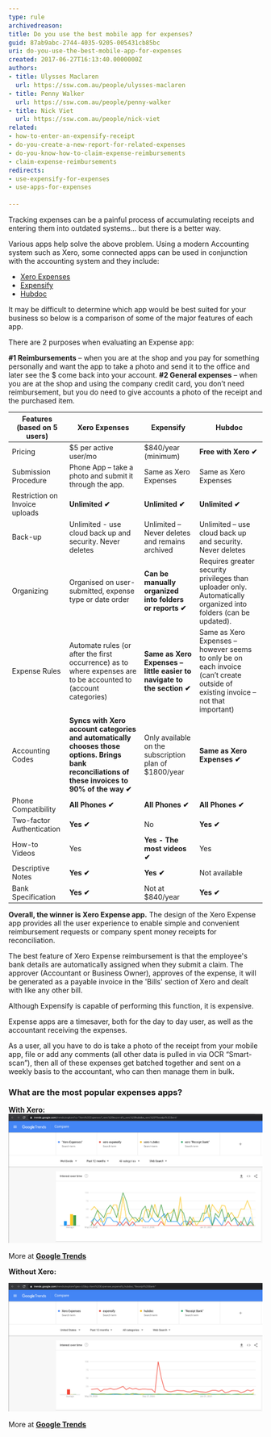 ```yaml
---
type: rule
archivedreason: 
title: Do you use the best mobile app for expenses?
guid: 87ab9abc-2744-4035-9205-005431cb85bc
uri: do-you-use-the-best-mobile-app-for-expenses
created: 2017-06-27T16:13:40.0000000Z
authors:
- title: Ulysses Maclaren
  url: https://ssw.com.au/people/ulysses-maclaren
- title: Penny Walker
  url: https://ssw.com.au/people/penny-walker
- title: Nick Viet
  url: https://ssw.com.au/people/nick-viet
related: 
- how-to-enter-an-expensify-receipt
- do-you-create-a-new-report-for-related-expenses
- do-you-know-how-to-claim-expense-reimbursements
- claim-expense-reimbursements
redirects:
- use-expensify-for-expenses
- use-apps-for-expenses

---
```


Tracking expenses can be a painful process of accumulating receipts and entering them into outdated systems… but there is a better way.   

Various apps help solve the above problem. Using a modern Accounting system such as Xero, some connected apps can be used in conjunction with the accounting system and they include:

* [Xero Expenses](https://apps.apple.com/au/app/xero-expenses/id1106018845)
* [Expensify](https://www.expensify.com/)
* [Hubdoc](https://www.hubdoc.com/)

It may be difficult to determine which app would be best suited for your business so below is a comparison of some of the major features of each app.

<!--endintro-->

There are 2 purposes when evaluating an Expense app:

**#1 Reimbursements** – when you are at the shop and you pay for something personally and want the app to take a photo and send it to the office and later see the $ come back into your account.
**#2 General expenses** – when you are at the shop and using the company credit card, you don’t need reimbursement, but you do need to give accounts a photo of the receipt and the purchased item.

| Features (based on 5 users) | Xero Expenses | Expensify | Hubdoc |
| --- | --- | --- | --- |
| Pricing | $5 per active user/mo | $840/year (minimum) | **Free with Xero ✔**  |
| Submission Procedure | Phone App – take a photo and submit it through the app. | Same as Xero Expenses | Same as Xero Expenses  |
| Restriction on Invoice uploads  |  **Unlimited ✔**  | **Unlimited ✔**  | **Unlimited ✔**  |
| Back-up | Unlimited - use cloud back up and security. Never deletes | Unlimited – Never deletes and remains archived | Unlimited – use cloud back up and security. Never deletes  | 
| Organizing | Organised on user-submitted, expense type or date order | **Can be manually organized into folders or reports ✔**  | Requires greater security privileges than uploader only. Automatically organized into folders (can be updated).  |
| Expense Rules | Automate rules (or after the first occurrence) as to where expenses are to be accounted to (account categories) | **Same as Xero Expenses – little easier to navigate to the section ✔**  | Same as Xero Expenses – however seems to only be on each invoice (can’t create outside of existing invoice – not that important) |   
| Accounting Codes |  **Syncs with Xero account categories and automatically chooses those options. Brings bank reconciliations of these invoices to 90% of the way ✔**  | Only available on the subscription plan of $1800/year | **Same as Xero Expenses ✔**  |   
| Phone Compatibility |  **All Phones ✔**  | **All Phones ✔**  | **All Phones ✔**  |
| Two-factor Authentication |  **Yes ✔**  | No | **Yes ✔**  |
| How-to Videos | Yes | **Yes - The most videos ✔**  | Yes | 
| Descriptive Notes |  **Yes ✔**  |   **Yes ✔**  | Not available | 
| Bank Specification |  **Yes ✔**  | Not at $840/year |  **Yes ✔**  | 

**Overall, the winner is Xero Expense app.** The design of the Xero Expense app provides all the user experience to enable simple and convenient reimbursement requests or company spent money receipts for reconciliation. 

The best feature of Xero Expense reimbursement is that the employee's bank details are automatically assigned when they submit a claim. The approver (Accountant or Business Owner), approves of the expense, it will be generated as a payable invoice in the 'Bills' section of Xero and dealt with like any other bill.

Although Expensify is capable of performing this function, it is expensive.

Expense apps are a timesaver, both for the day to day user, as well as the accountant receiving the expenses.

As a user, all you have to do is take a photo of the receipt from your mobile app, file or add any comments (all other data is pulled in via OCR “Smart-scan”), then all of these expenses get batched together and sent on a weekly basis to the accountant, who can then manage them in bulk.

### What are the most popular expenses apps?

**With Xero:** 
![Figure: Google Trends (May 2021) show that Hubdoc and Receipt Bank are the most popular apps](google-trends-with-xero.jpg)

More at **[Google Trends](https://trends.google.com/trends/explore?q=%22Xero%20Expenses%22%2cxero%20expensify%2cxero%20hubdoc%2cxero%20%22Receipt%20Bank%22)**

**Without Xero:**

![Figure: Google Trends (May 2021) show Expensify as the most popular](google-trends-without-xero.jpg)

More at **[Google Trends](https://trends.google.com/trends/explore?geo=US&q=Xero%20Expenses%2cexpensify%2chubdoc%2c%22Receipt%20Bank%22)**

